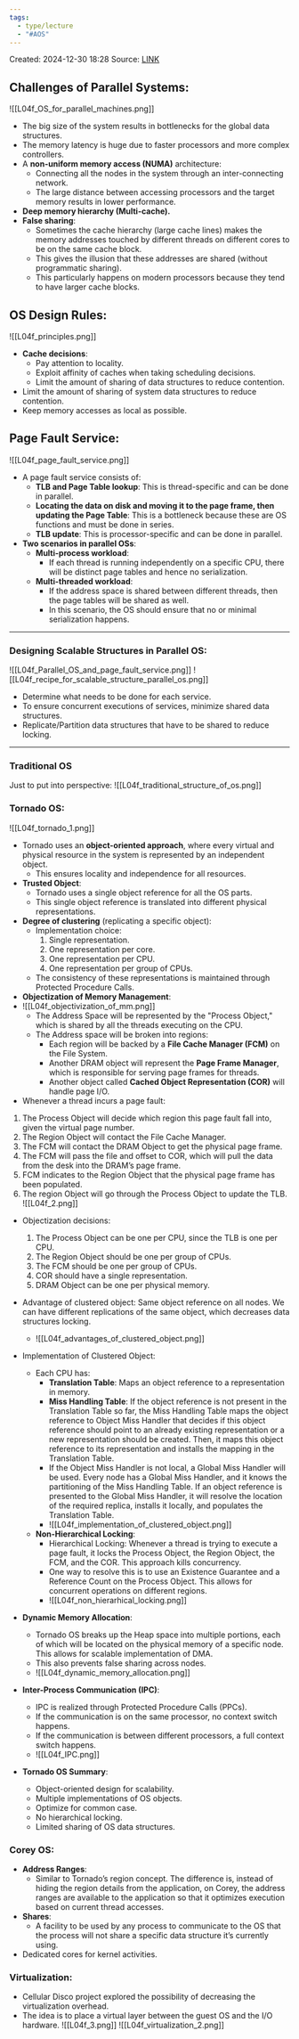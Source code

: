 ```yaml
---
tags:
  - type/lecture
  - "#AOS"
---
```

Created: 2024-12-30 18:28
Source: [LINK](https://github.com/mohamedameen93/CS-6210-Advanced-Operating-Systems-Notes/blob/master/L04f.%20Shared%20Memory%20Multiprocessor%20OS.pdf)

## Challenges of Parallel Systems:
![[L04f_OS_for_parallel_machines.png]]

- The big size of the system results in bottlenecks for the global data structures.
- The memory latency is huge due to faster processors and more complex controllers.
- A **non-uniform memory access (NUMA)** architecture:
  - Connecting all the nodes in the system through an inter-connecting network.
  - The large distance between accessing processors and the target memory results in lower performance.
- **Deep memory hierarchy (Multi-cache).**
- **False sharing**: 
  - Sometimes the cache hierarchy (large cache lines) makes the memory addresses touched by different threads on different cores to be on the same cache block.
  - This gives the illusion that these addresses are shared (without programmatic sharing). 
  - This particularly happens on modern processors because they tend to have larger cache blocks.

## OS Design Rules:
![[L04f_principles.png]]

- **Cache decisions**:
  - Pay attention to locality.
  - Exploit affinity of caches when taking scheduling decisions.
  - Limit the amount of sharing of data structures to reduce contention.
- Limit the amount of sharing of system data structures to reduce contention.
- Keep memory accesses as local as possible.

## Page Fault Service:
![[L04f_page_fault_service.png]]
- A page fault service consists of:
	- **TLB and Page Table lookup**: This is thread-specific and can be done in parallel.
	- **Locating the data on disk and moving it to the page frame, then updating the Page Table**: This is a bottleneck because these are OS functions and must be done in series.
	- **TLB update**: This is processor-specific and can be done in parallel.
- **Two scenarios in parallel OSs**:
  - **Multi-process workload**:
    - If each thread is running independently on a specific CPU, there will be distinct page tables and hence no serialization.
  - **Multi-threaded workload**:
    - If the address space is shared between different threads, then the page tables will be shared as well.
    - In this scenario, the OS should ensure that no or minimal serialization happens.

---

### Designing Scalable Structures in Parallel OS:
![[L04f_Parallel_OS_and_page_fault_service.png]]
![[L04f_recipe_for_scalable_structure_parallel_os.png]]

- Determine what needs to be done for each service.
- To ensure concurrent executions of services, minimize shared data structures.
- Replicate/Partition data structures that have to be shared to reduce locking.

---
### Traditional OS

Just to put into perspective:
![[L04f_traditional_structure_of_os.png]]
### Tornado OS:
![[L04f_tornado_1.png]]

- Tornado uses an **object-oriented approach**, where every virtual and physical resource in the system is represented by an independent object.
  - This ensures locality and independence for all resources.
- **Trusted Object**:
  - Tornado uses a single object reference for all the OS parts.
  - This single object reference is translated into different physical representations.
- **Degree of clustering** (replicating a specific object):
  - Implementation choice:
    1. Single representation.
    2. One representation per core.
    3. One representation per CPU.
    4. One representation per group of CPUs.
  - The consistency of these representations is maintained through Protected Procedure Calls.
- **Objectization of Memory Management**:
- ![[L04f_objectivization_of_mm.png]]
  - The Address Space will be represented by the "Process Object," which is shared by all the threads executing on the CPU.
  - The Address space will be broken into regions:
    - Each region will be backed by a **File Cache Manager (FCM)** on the File System.
    - Another DRAM object will represent the **Page Frame Manager**, which is responsible for serving page frames for threads.
    - Another object called **Cached Object Representation (COR)** will handle page I/O.
-  Whenever a thread incurs a page fault:
  1. The Process Object will decide which region this page fault fall into, given the virtual page number.
  2. The Region Object will contact the File Cache Manager.
  3. The FCM will contact the DRAM Object to get the physical page frame.
  4. The FCM will pass the file and offset to COR, which will pull the data from the desk into the DRAM’s page frame.
  5. FCM indicates to the Region Object that the physical page frame has been populated.
  6. The region Object will go through the Process Object to update the TLB.
![[L04f_2.png]]
- Objectization decisions:
  1. The Process Object can be one per CPU, since the TLB is one per CPU.
  2. The Region Object should be one per group of CPUs.
  3. The FCM should be one per group of CPUs.
  4. COR should have a single representation.
  5. DRAM Object can be one per physical memory.
- Advantage of clustered object: Same object reference on all nodes. We can have different replications of the same object, which decreases data structures locking.
	- ![[L04f_advantages_of_clustered_object.png]]

- Implementation of Clustered Object:
  - Each CPU has:
    - **Translation Table**: Maps an object reference to a representation in memory.
    - **Miss Handling Table**: If the object reference is not present in the Translation Table so far, the Miss Handling Table maps the object reference to Object Miss Handler that decides if this object reference should point to an already existing representation or a new representation should be created. Then, it maps this object reference to its representation and installs the mapping in the Translation Table.
    - If the Object Miss Handler is not local, a Global Miss Handler will be used. Every node has a Global Miss Handler, and it knows the partitioning of the Miss Handling Table. If an object reference is presented to the Global Miss Handler, it will resolve the location of the required replica, installs it locally, and populates the Translation Table.
    - ![[L04f_implementation_of_clustered_object.png]]
  - **Non-Hierarchical Locking**:
    - Hierarchical Locking: Whenever a thread is trying to execute a page fault, it locks the Process Object, the Region Object, the FCM, and the COR. This approach kills concurrency.
    - One way to resolve this is to use an Existence Guarantee and a Reference Count on the Process Object. This allows for concurrent operations on different regions.
    - ![[L04f_non_hierarhical_locking.png]]
- **Dynamic Memory Allocation**:
  - Tornado OS breaks up the Heap space into multiple portions, each of which will be located on the physical memory of a specific node. This allows for scalable implementation of DMA.
  - This also prevents false sharing across nodes.
  - ![[L04f_dynamic_memory_allocation.png]]

- **Inter-Process Communication (IPC)**:
  - IPC is realized through Protected Procedure Calls (PPCs).
  - If the communication is on the same processor, no context switch happens.
  - If the communication is between different processors, a full context switch happens.
  - ![[L04f_IPC.png]]

- **Tornado OS Summary**:
  - Object-oriented design for scalability.
  - Multiple implementations of OS objects.
  - Optimize for common case.
  - No hierarchical locking.
  - Limited sharing of OS data structures.

### Corey OS:
- **Address Ranges**:
  - Similar to Tornado’s region concept. The difference is, instead of hiding the region details from the application, on Corey, the address ranges are available to the application so that it optimizes execution based on current thread accesses.
- **Shares**:
  - A facility to be used by any process to communicate to the OS that the process will not share a specific data structure it’s currently using.
- Dedicated cores for kernel activities.

### Virtualization:
- Cellular Disco project explored the possibility of decreasing the virtualization overhead.
- The idea is to place a virtual layer between the guest OS and the I/O hardware.
![[L04f_3.png]]
![[L04f_virtualization_2.png]]